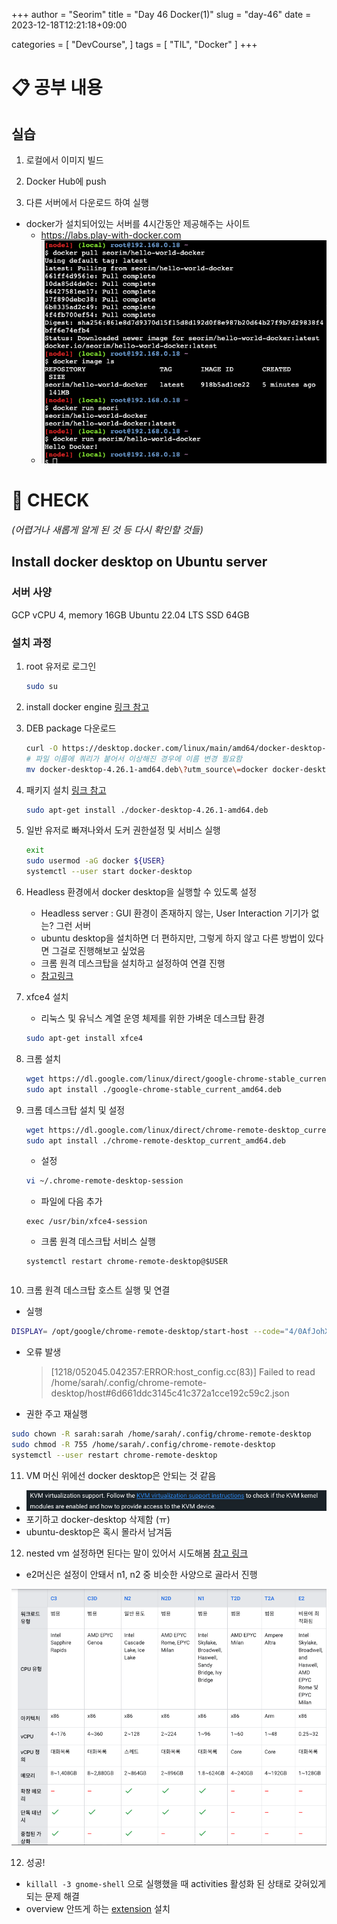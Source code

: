 +++
author = "Seorim"
title =  "Day 46 Docker(1)"
slug = "day-46"
date = 2023-12-18T12:21:18+09:00

categories = [
    "DevCourse",
]
tags = [
    "TIL", "Docker"
]
+++

<style>
g1 { color: #79AC78 }
g2 { color: #B0D9B1 }
g3 { color: #D0E7D2 }
g4 { color: #618264 }
o1 { color: #F9B572 }
w1 { color: #FAF8ED }
</style>

# 📋 공부 내용

##

###

## 실습

1. 로컬에서 이미지 빌드

2. Docker Hub에 push

3. 다른 서버에서 다운로드 하여 실행

-   docker가 설치되어있는 서버를 4시간동안 제공해주는 사이트
    -   <https://labs.play-with-docker.com>
    -   ![](image-2.png)

# 👀 CHECK

_<span style = "font-size:15px">(어렵거나 새롭게 알게 된 것 등 다시 확인할 것들)</span>_

## Install docker desktop on Ubuntu server

### 서버 사양

GCP
vCPU 4, memory 16GB
Ubuntu 22.04 LTS
SSD 64GB

### 설치 과정

1. root 유저로 로그인
    ```bash
    sudo su
    ```
2. install docker engine
   [링크 참고](https://docs.docker.com/engine/install/ubuntu/#install-using-the-repository)

3. DEB package 다운로드

    ```bash
    curl -O https://desktop.docker.com/linux/main/amd64/docker-desktop-4.26.1-amd64.deb?utm_source=docker&utm_medium=webreferral&utm_campaign=docs-driven-download-linux-amd64
    # 파일 이름에 쿼리가 붙어서 이상해진 경우에 이름 변경 필요함
    mv docker-desktop-4.26.1-amd64.deb\?utm_source\=docker docker-desktop-4.26.1-amd64.deb
    ```

4. 패키지 설치
   [링크 참고](https://docs.docker.com/desktop/install/ubuntu/#install-docker-desktop)

    ```bash
    sudo apt-get install ./docker-desktop-4.26.1-amd64.deb
    ```

5. 일반 유저로 빠져나와서 도커 권한설정 및 서비스 실행

    ```bash
    exit
    sudo usermod -aG docker ${USER}
    systemctl --user start docker-desktop
    ```

6. Headless 환경에서 docker desktop을 실행할 수 있도록 설정

    - Headless server : GUI 환경이 존재하지 않는, User Interaction 기기가 없는? 그런 서버
    - ubuntu desktop을 설치하면 더 편하지만, 그렇게 하지 않고 다른 방법이 있다면 그걸로 진행해보고 싶었음
    - 크롬 원격 데스크탑을 설치하고 설정하여 연결 진행
    - [참고링크](https://devicetests.com/chrome-remote-desktop-ubuntu-server#google_vignette)

7. xfce4 설치

    - 리눅스 및 유닉스 계열 운영 체제를 위한 가벼운 데스크탑 환경

    ```bash
    sudo apt-get install xfce4
    ```

8. 크롬 설치
    ```bash
    wget https://dl.google.com/linux/direct/google-chrome-stable_current_amd64.deb
    sudo apt install ./google-chrome-stable_current_amd64.deb
    ```
9. 크롬 데스크탑 설치 및 설정

    ```bash
    wget https://dl.google.com/linux/direct/chrome-remote-desktop_current_amd64.deb
    sudo apt install ./chrome-remote-desktop_current_amd64.deb
    ```

    - 설정

    ```bash
    vi ~/.chrome-remote-desktop-session
    ```

    - 파일에 다음 추가

    ```
    exec /usr/bin/xfce4-session
    ```

    - 크롬 원격 데스크탑 서비스 실행

    ```
    systemctl restart chrome-remote-desktop@$USER
    ```

    ```

    ```

10. 크롬 원격 데스크탑 호스트 실행 및 연결

-   실행

```bash
DISPLAY= /opt/google/chrome-remote-desktop/start-host --code="4/0AfJohXmJq9WTMUqer6hYc5SHvw2-HH8XJBktdLdjEwjjqfTzxDb-Hnkh7XsTWVWintaZ7A" --redirect-url="https://remotedesktop.google.com/_/oauthredirect" --name=$(hostname)
```

-   오류 발생

    > [1218/052045.042357:ERROR:host_config.cc(83)] Failed to read /home/sarah/.config/chrome-remote-desktop/host#6d661ddc3145c41c372a1cce192c59c2.json

-   권한 주고 재실행

```bash
sudo chown -R sarah:sarah /home/sarah/.config/chrome-remote-desktop
sudo chmod -R 755 /home/sarah/.config/chrome-remote-desktop
systemctl --user restart chrome-remote-desktop

```

11. VM 머신 위에선 docker desktop은 안되는 것 같음

-   ![](image.png)
-   포기하고 docker-desktop 삭제함 (ㅠ)
-   ubuntu-desktop은 혹시 몰라서 남겨둠

12. nested vm 설정하면 된다는 말이 있어서 시도해봄
    [참고 링크](https://cloud.google.com/compute/docs/instances/nested-virtualization/enabling?hl=ko)

-   e2머신은 설정이 안돼서 n1, n2 중 비슷한 사양으로 골라서 진행

![](image-1.png)

12. 성공!

-   `killall -3 gnome-shell` 으로 실행했을 때 activities 활성화 된 상태로 갖혀있게되는 문제 해결
-   overview 안뜨게 하는 [extension](https://askubuntu.com/questions/1370068/ubuntu-now-always-starts-in-overview-mode-when-logging-in-how-to-avoid) 설치
